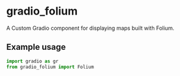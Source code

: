 # gradio_folium
A Custom Gradio component for displaying maps built with Folium.

## Example usage

```python
import gradio as gr
from gradio_folium import Folium
```